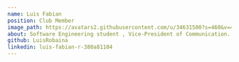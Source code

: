 ```yaml
---
name: Luis Fabian
position: Club Member
image_path: https://avatars2.githubusercontent.com/u/34631500?s=460&v=4
about: Software Engineering student , Vice-President of Communication.
github: LuisRobaina
linkedin: luis-fabian-r-380a81104
---
```

